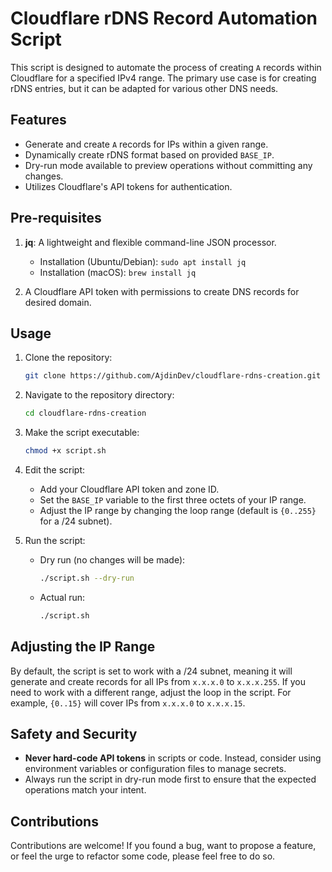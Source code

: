 # Cloudflare rDNS Record Automation Script

This script is designed to automate the process of creating `A` records within Cloudflare for a specified IPv4 range. The primary use case is for creating rDNS entries, but it can be adapted for various other DNS needs.

## Features

- Generate and create `A` records for IPs within a given range.
- Dynamically create rDNS format based on provided `BASE_IP`.
- Dry-run mode available to preview operations without committing any changes.
- Utilizes Cloudflare's API tokens for authentication.

## Pre-requisites

1. **jq**: A lightweight and flexible command-line JSON processor.
   - Installation (Ubuntu/Debian): `sudo apt install jq`
   - Installation (macOS): `brew install jq`

2. A Cloudflare API token with permissions to create DNS records for desired domain.

## Usage

1. Clone the repository:
   ```bash
   git clone https://github.com/AjdinDev/cloudflare-rdns-creation.git
   ```

2. Navigate to the repository directory:
   ```bash
   cd cloudflare-rdns-creation
   ```

3. Make the script executable:
   ```bash
   chmod +x script.sh
   ```

4. Edit the script:
   - Add your Cloudflare API token and zone ID.
   - Set the `BASE_IP` variable to the first three octets of your IP range.
   - Adjust the IP range by changing the loop range (default is `{0..255}` for a /24 subnet).

5. Run the script:
   - Dry run (no changes will be made):
     ```bash
     ./script.sh --dry-run
     ```
   - Actual run:
     ```bash
     ./script.sh
     ```

## Adjusting the IP Range

By default, the script is set to work with a /24 subnet, meaning it will generate and create records for all IPs from `x.x.x.0` to `x.x.x.255`. If you need to work with a different range, adjust the loop in the script. For example, `{0..15}` will cover IPs from `x.x.x.0` to `x.x.x.15`.

## Safety and Security

- **Never hard-code API tokens** in scripts or code. Instead, consider using environment variables or configuration files to manage secrets.
- Always run the script in dry-run mode first to ensure that the expected operations match your intent.

## Contributions

Contributions are welcome! If you found a bug, want to propose a feature, or feel the urge to refactor some code, please feel free to do so.

